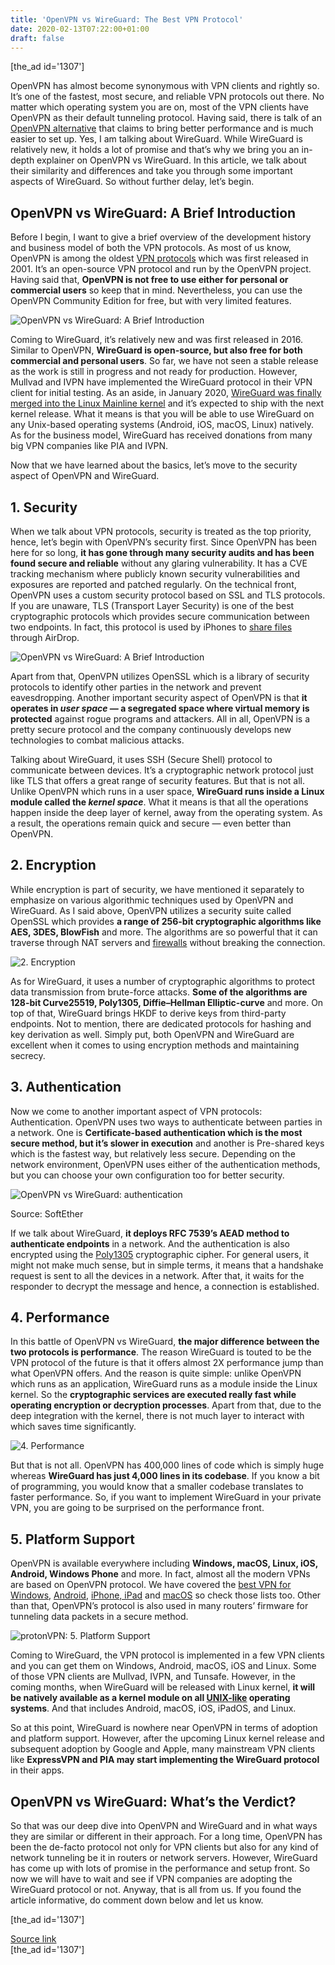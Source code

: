 ```yaml
---
title: 'OpenVPN vs WireGuard: The Best VPN Protocol'
date: 2020-02-13T07:22:00+01:00
draft: false
---
```


\[the\_ad id='1307'\]  
  

  

OpenVPN has almost become synonymous with VPN clients and rightly so. It’s one of the fastest, most secure, and reliable VPN protocols out there. No matter which operating system you are on, most of the VPN clients have OpenVPN as their default tunneling protocol. Having said, there is talk of an [OpenVPN alternative](https://beebom.com/best-openvpn-alternatives/) that claims to bring better performance and is much easier to set up. Yes, I am talking about WireGuard. While WireGuard is relatively new, it holds a lot of promise and that’s why we bring you an in-depth explainer on OpenVPN vs WireGuard. In this article, we talk about their similarity and differences and take you through some important aspects of WireGuard. So without further delay, let’s begin.  

OpenVPN vs WireGuard: A Brief Introduction
------------------------------------------

  

Before I begin, I want to give a brief overview of the development history and business model of both the VPN protocols. As most of us know, OpenVPN is among the oldest [VPN protocols](https://beebom.com/vpn-pros-cons/) which was first released in 2001. It’s an open-source VPN protocol and run by the OpenVPN project. Having said that, **OpenVPN is not free to use either for personal or commercial users** so keep that in mind. Nevertheless, you can use the OpenVPN Community Edition for free, but with very limited features.  

![OpenVPN vs WireGuard: A Brief Introduction](https://beebom.com/wp-content/uploads/2019/09/10-Best-OpenVPN-Alternatives-You-Should-Try-e1581509759295.jpg)

Coming to WireGuard, it’s relatively new and was first released in 2016. Similar to OpenVPN, **WireGuard is open-source, but also free for both commercial and personal users**. So far, we have not seen a stable release as the work is still in progress and not ready for production. However, Mullvad and IVPN have implemented the WireGuard protocol in their VPN client for initial testing. As an aside, in January 2020, [WireGuard was finally merged into the Linux Mainline kernel](https://arstechnica.com/gadgets/2020/01/linus-torvalds-pulled-wireguard-vpn-into-the-5-6-kernel-source-tree/) and it’s expected to ship with the next kernel release. What it means is that you will be able to use WireGuard on any Unix-based operating systems (Android, iOS, macOS, Linux) natively. As for the business model, WireGuard has received donations from many big VPN companies like PIA and IVPN.  

Now that we have learned about the basics, let’s move to the security aspect of OpenVPN and WireGuard.  

1\. Security
------------

  

When we talk about VPN protocols, security is treated as the top priority, hence, let’s begin with OpenVPN’s security first. Since OpenVPN has been here for so long, **it has gone through many security audits and has been found secure and reliable** without any glaring vulnerability. It has a CVE tracking mechanism where publicly known security vulnerabilities and exposures are reported and patched regularly. On the technical front, OpenVPN uses a custom security protocol based on SSL and TLS protocols. If you are unaware, TLS (Transport Layer Security) is one of the best cryptographic protocols which provides secure communication between two endpoints. In fact, this protocol is used by iPhones to [share files](https://beebom.com/fastest-way-transfer-files-across-devices-platforms/) through AirDrop.  

![OpenVPN vs WireGuard: A Brief Introduction](https://beebom.com/wp-content/uploads/2020/02/shutterstock_1035984649.jpg)

Apart from that, OpenVPN utilizes OpenSSL which is a library of security protocols to identify other parties in the network and prevent eavesdropping. Another important security aspect of OpenVPN is that **it operates in _user space —_ a segregated space where virtual memory is protected** against rogue programs and attackers. All in all, OpenVPN is a pretty secure protocol and the company continuously develops new technologies to combat malicious attacks.  

Talking about WireGuard, it uses SSH (Secure Shell) protocol to communicate between devices. It’s a cryptographic network protocol just like TLS that offers a great range of security features. But that is not all. Unlike OpenVPN which runs in a user space, **WireGuard runs inside a Linux module called the _kernel space_**. What it means is that all the operations happen inside the deep layer of kernel, away from the operating system. As a result, the operations remain quick and secure — even better than OpenVPN.

  
  

  

2\. Encryption
--------------

  

While encryption is part of security, we have mentioned it separately to emphasize on various algorithmic techniques used by OpenVPN and WireGuard. As I said above, OpenVPN utilizes a security suite called OpenSSL which provides **a range of 256-bit cryptographic algorithms like AES, 3DES, BlowFish** and more. The algorithms are so powerful that it can traverse through NAT servers and [firewalls](https://beebom.com/best-free-firewall-software-windows/) without breaking the connection.  

![2. Encryption](https://beebom.com/wp-content/uploads/2020/02/shutterstock_1084770398.jpg)

As for WireGuard, it uses a number of cryptographic algorithms to protect data transmission from brute-force attacks. **Some of the algorithms are 128-bit Curve25519, Poly1305, Diffie–Hellman Elliptic-curve** and more. On top of that, WireGuard brings HKDF to derive keys from third-party endpoints. Not to mention, there are dedicated protocols for hashing and key derivation as well. Simply put, both OpenVPN and WireGuard are excellent when it comes to using encryption methods and maintaining secrecy.  

3\. Authentication
------------------

  

Now we come to another important aspect of VPN protocols: Authentication. OpenVPN uses two ways to authenticate between parties in a network. One is **Certificate-based authentication which is the most secure method, but it’s slower in execution** and another is Pre-shared keys which is the fastest way, but relatively less secure. Depending on the network environment, OpenVPN uses either of the authentication methods, but you can choose your own configuration too for better security.  

![OpenVPN vs WireGuard: authentication](https://beebom.com/wp-content/uploads/2020/02/2-2-1.jpeg)

Source: SoftEther

If we talk about WireGuard, **it deploys RFC 7539’s AEAD method to authenticate endpoints** in a network. And the authentication is also encrypted using the [Poly1305](https://en.wikipedia.org/wiki/Poly1305) cryptographic cipher. For general users, it might not make much sense, but in simple terms, it means that a handshake request is sent to all the devices in a network. After that, it waits for the responder to decrypt the message and hence, a connection is established.  

4\. Performance
---------------

  

In this battle of OpenVPN vs WireGuard, **the major difference between the two protocols is performance**. The reason WireGuard is touted to be the VPN protocol of the future is that it offers almost 2X performance jump than what OpenVPN offers. And the reason is quite simple: unlike OpenVPN which runs as an application, WireGuard runs as a module inside the Linux kernel. So the **cryptographic services are executed really fast while operating encryption or decryption processes**. Apart from that, due to the deep integration with the kernel, there is not much layer to interact with which saves time significantly.  

![4. Performance](https://beebom.com/wp-content/uploads/2020/02/shutterstock_1457682989.jpg)

But that is not all. OpenVPN has 400,000 lines of code which is simply huge whereas **WireGuard has just 4,000 lines in its codebase**. If you know a bit of programming, you would know that a smaller codebase translates to faster performance. So, if you want to implement WireGuard in your private VPN, you are going to be surprised on the performance front.  

5\. Platform Support
--------------------

  

OpenVPN is available everywhere including **Windows, macOS, Linux, iOS, Android, Windows Phone** and more. In fact, almost all the modern VPNs are based on OpenVPN protocol. We have covered the [best VPN for Windows](https://beebom.com/best-vpn-for-windows-10-pc/), [Android](https://beebom.com/best-vpn-apps-android/), [iPhone, iPad](https://beebom.com/best-free-vpn-apps-iphone/) and [macOS](https://beebom.com/best-free-vpn-services/) so check those lists too. Other than that, OpenVPN’s protocol is also used in many routers’ firmware for tunneling data packets in a secure method.

  
  

  

![protonVPN: 5. Platform Support](https://beebom.com/wp-content/uploads/2019/09/protonVPN.jpg)

Coming to WireGuard, the VPN protocol is implemented in a few VPN clients and you can get them on Windows, Android, macOS, iOS and Linux. Some of those VPN clients are Mullvad, IVPN, and Tunsafe. However, in the coming months, when WireGuard will be released with Linux kernel, **it will be natively available as a kernel module on all [UNIX-like](https://beebom.com/unix-vs-linux-what-is-the-difference/) operating systems**. And that includes Android, macOS, iOS, iPadOS, and Linux.  

So at this point, WireGuard is nowhere near OpenVPN in terms of adoption and platform support. However, after the upcoming Linux kernel release and subsequent adoption by Google and Apple, many mainstream VPN clients like **ExpressVPN and PIA may start implementing the WireGuard protocol** in their apps.  

OpenVPN vs WireGuard: What’s the Verdict?
-----------------------------------------

  

So that was our deep dive into OpenVPN and WireGuard and in what ways they are similar or different in their approach. For a long time, OpenVPN has been the de-facto protocol not only for VPN clients but also for any kind of network tunneling be it in routers or network servers. However, WireGuard has come up with lots of promise in the performance and setup front. So now we will have to wait and see if VPN companies are adopting the WireGuard protocol or not. Anyway, that is all from us. If you found the article informative, do comment down below and let us know.  

  
  
\[the\_ad id='1307'\]  
  
[Source link](https://beebom.com/openvpn-vs-wireguard/)  
\[the\_ad id='1307'\]